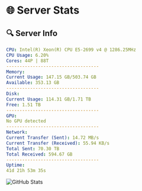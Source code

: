 # 🌐 Server Stats
## 🔍 Server Info
```yaml
CPU: Intel(R) Xeon(R) CPU E5-2699 v4 @ 1286.25MHz
CPU Usage: 6.20%
Cores: 44P | 88T
-----------------------------------
Memory:
Current Usage: 147.15 GB/503.74 GB
Available: 353.13 GB
-----------------------------------
Disk:
Current Usage: 114.31 GB/1.71 TB
Free: 1.51 TB
-----------------------------------
GPU:
No GPU detected
-----------------------------------
Network:
Current Transfer (Sent): 14.72 MB/s
Current Transfer (Received): 55.94 KB/s
Total Sent: 70.30 TB
Total Received: 594.67 GB
-----------------------------------
Uptime:
41d 21h 53m 35s
```
![GitHub Stats](https://img.shields.io/badge/Updated-2025-04-18_19:16:24-blue)